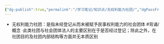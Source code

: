 ```yaml
---
{"dg-publish":true,"permalink":"/学习笔记/知识点/无权利能力社团/","dgPassFrontmatter":true}
---
```


- 无权利能力社团：是指未经登记从而末被赋予民事权利能力的社会团体 #背诵/概念 
·此类社团与社会团体法人的主要区别在于是否经过登记；除此之外，在社团目的及社团内部结构等方面并无本质区别